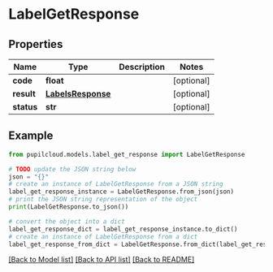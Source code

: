 # LabelGetResponse


## Properties

Name | Type | Description | Notes
------------ | ------------- | ------------- | -------------
**code** | **float** |  | [optional] 
**result** | [**LabelsResponse**](LabelsResponse.md) |  | [optional] 
**status** | **str** |  | [optional] 

## Example

```python
from pupilcloud.models.label_get_response import LabelGetResponse

# TODO update the JSON string below
json = "{}"
# create an instance of LabelGetResponse from a JSON string
label_get_response_instance = LabelGetResponse.from_json(json)
# print the JSON string representation of the object
print(LabelGetResponse.to_json())

# convert the object into a dict
label_get_response_dict = label_get_response_instance.to_dict()
# create an instance of LabelGetResponse from a dict
label_get_response_from_dict = LabelGetResponse.from_dict(label_get_response_dict)
```
[[Back to Model list]](../README.md#documentation-for-models) [[Back to API list]](../README.md#documentation-for-api-endpoints) [[Back to README]](../README.md)


